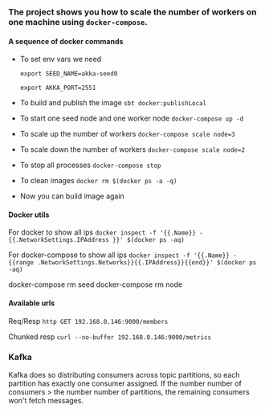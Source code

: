

### The project shows you how to scale the number of workers on one machine using `docker-compose`. ###

#### A sequence of docker commands ####
  
  * To set env vars we need
    
    `export SEED_NAME=akka-seed0`
    
    `export AKKA_PORT=2551`
  
  * To build and publish the image `sbt docker:publishLocal`

  * To start one seed node and one worker node `docker-compose up -d`
     
  * To scale up the number of workers `docker-compose scale node=3`
   
  * To scale down the number of workers `docker-compose scale node=2`
  
  * To stop all processes `docker-compose stop`

  * To clean images `docker rm $(docker ps -a -q)`
  
  * Now you can build image again       

#### Docker utils ####
  
  For docker to show all ips `docker inspect -f '{{.Name}} - {{.NetworkSettings.IPAddress }}' $(docker ps -aq)`
  
  For docker-compose to show all ips `docker inspect -f '{{.Name}} - {{range .NetworkSettings.Networks}}{{.IPAddress}}{{end}}' $(docker ps -aq)`


  docker-compose rm seed
  docker-compose rm node

#### Available urls ####

  Req/Resp `http GET 192.168.0.146:9000/members`

  Chunked resp `curl --no-buffer 192.168.0.146:9000/metrics`
  
  
### Kafka ###

Kafka does so distributing consumers across topic partitions, so each partition has exactly one consumer assigned. 
If the number number of consumers > the number number of partitions, the remaining consumers won't fetch messages.